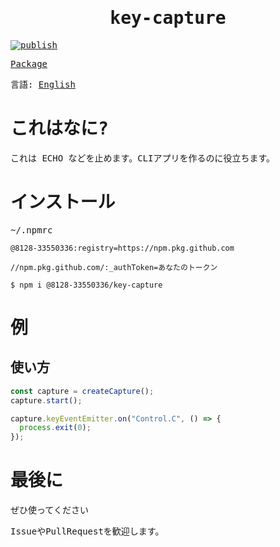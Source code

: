 <samp>
<div align="center">

# key-capture

</div>

[![publish](https://github.com/8128-33550336/key-capture/actions/workflows/publish.yml/badge.svg?event=push)](https://github.com/8128-33550336/key-capture/actions/workflows/publish.yml)

[Package](https://github.com/8128-33550336/key-capture/pkgs/npm/key-capture)

言語: [English](./README.md)

# これはなに?

これは ECHO などを止めます。CLIアプリを作るのに役立ちます。

# インストール

~/.npmrc

```
@8128-33550336:registry=https://npm.pkg.github.com

//npm.pkg.github.com/:_authToken=あなたのトークン
```

```
$ npm i @8128-33550336/key-capture
```

# 例

## 使い方

```ts
const capture = createCapture();
capture.start();

capture.keyEventEmitter.on("Control.C", () => {
  process.exit(0);
});
```

# 最後に

ぜひ使ってください

IssueやPullRequestを歓迎します。

</samp>
